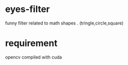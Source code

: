 # eyes-filter
funny filter related to math shapes . (tringle,circle,square) 



# requirement
opencv compiled with cuda
